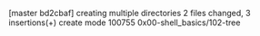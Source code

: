 [master bd2cbaf] creating multiple directories
 2 files changed, 3 insertions(+)
 create mode 100755 0x00-shell_basics/102-tree
